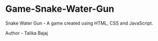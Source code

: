 # Game-Snake-Water-Gun

Snake Water Gun - A game created using HTML, CSS and JavaScript.

Author - Talika Bajaj